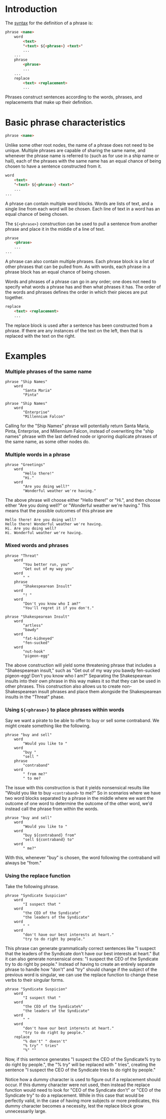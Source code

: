 # Introduction

The [syntax](DataFormat#grammar-specifications) for the definition of a phrase is:

```html
phrase <name>
	word
		<text>
		"<text> ${<phrase>} <text>"
		...
	...
	phrase
		<phrase>
		...
	...
	replace
		<text> <replacement>
		...
```

Phrases construct sentences according to the words, phrases, and replacements that make up their definition.

# Basic phrase characteristics

```html
phrase <name>
```

Unlike some other root nodes, the name of a phrase does not need to be unique. Multiple phrases are capable of sharing the same name, and whenever the phrase name is referred to (such as for use in a ship name or hail), each of the phrases with the same name has an equal chance of being chosen to have a sentence constructed from it.

```html
word
	<text>
	"<text> ${<phrase>} <text>"
	...
...
```

A phrase can contain multiple word blocks. Words are lists of text, and a single line from each word will be chosen. Each line of text in a word has an equal chance of being chosen.

The `${<phrase>}` construction can be used to pull a sentence from another phrase and place it in the middle of a line of text.

```html
phrase
	<phrase>
	...
...
```

A phrase can also contain multiple phrases. Each phrase block is a list of other phrases that can be pulled from. As with words, each phrase in a phrase block has an equal chance of being chosen.

Words and phrases of a phrase can go in any order; one does not need to specify what words a phrase has and then what phrases it has. The order of the words and phrases defines the order in which their pieces are put together.

```html
replace
	<text> <replacement>
	...
```

The replace block is used after a sentence has been constructed from a phrase. If there are any instances of the text on the left, then that is replaced with the text on the right.

# Examples

### Multiple phrases of the same name

```
phrase "Ship Names"
	word
		"Santa Maria"
		"Pinta"

phrase "Ship Names"
	word
		"Enterprise"
		"Millennium Falcon"
```

Calling for the "Ship Names" phrase will potentially return Santa Maria, Pinta, Enterprise, and Millennium Falcon, instead of overwriting the "ship names" phrase with the last defined node or ignoring duplicate phrases of the same name, as some other nodes do.

### Multiple words in a phrase

```
phrase "Greetings"
	word
		"Hello there!"
		"Hi."
	word
		"Are you doing well?"
		"Wonderful weather we're having."
```

The above phrase will choose either "Hello there!" or "Hi.", and then choose either "Are you doing well?" or "Wonderful weather we're having." This means that the possible outcomes of this phrase are

```
Hello there! Are you doing well?
Hello there! Wonderful weather we're having.
Hi. Are you doing well?
Hi. Wonderful weather we're having.
```

### Mixed words and phrases

```
phrase "Threat"
	word
		"You better run, you"
		"Get out of my way you"
	word
		" "
	phrase
		"Shakespearean Insult"
	word
		"! "
	word
		"Don't you know who I am?"
		"You'll regret it if you don't."
	
phrase "Shakespearean Insult"
	word
		"artless"
		"bawdy"
	word
		"fat-kidneyed"
		"fen-sucked"
	word
		"nut-hook"
		"pigeon-egg"
```

The above construction will yield some threatening phrase that includes a "Shakespearean insult," such as "Get out of my way you bawdy fen-sucked pigeon-egg! Don't you know who I am?" Separating the Shakespearean insults into their own phrase in this way makes it so that they can be used in other phrases. This construction also allows us to create non-Shakespearean insult phrases and place them alongside the Shakespearean insults in the "Threat" phase.

### Using `${<phrase>}` to place phrases within words

Say we want a pirate to be able to offer to buy or sell some contraband. We might create something like the following.
```
phrase "buy and sell"
	word
		"Would you like to "
	word
		"buy "
		"sell "
	phrase
		"contraband"
	word
		" from me?"
		" to me?
```
	
The issue with this construction is that it yields nonsensical results like "Would you like to buy `<contraband>` to me?" So in scenarios where we have two word blocks separated by a phrase in the middle where we want the outcome of one word to determine the outcome of the other word, we'd instead call the phrase from within the words.

```
phrase "buy and sell"
	word
		"Would you like to "
	word
		"buy ${contraband} from"
		"sell ${contraband} to"
	word
		" me?"
```

With this, whenever "buy" is chosen, the word following the contraband will always be "from."

### Using the replace function

Take the following phrase.

```
phrase "Syndicate Suspicion"
	word
		"I suspect that "
	word
		"the CEO of the Syndicate"
		"the leaders of the Syndicate"
	word
		" "
	word
		"don't have our best interests at heart."
		"try to do right by people."
```

This phrase can generate grammatically correct sentences like "I suspect that the leaders of the Syndicate don't have our best interests at heart." But it can also generate nonsensical ones: "I suspect the CEO of the Syndicate try to do right by people." Instead of having to create an entirely separate phrase to handle how "don't" and "try" should change if the subject of the previous word is singular, we can use the replace function to change these verbs to their singular forms.

```
phrase "Syndicate Suspicion"
	word
		"I suspect that "
	word
		"the CEO of the Syndicate%"
		"the leaders of the Syndicate"
	word
		" "
	word
		"don't have our best interests at heart."
		"try to do right by people."
	replace
		"% don't" " doesn't"
		"% try" " tries"
		"%" ""
```

Now, if this sentence generates "I suspect the CEO of the Syndicate% try to do right by people.", the "% try" will be replaced with " tries", creating the sentence "I suspect the CEO of the Syndicate tries to do right by people."

Notice how a dummy character is used to figure out if a replacement should occur. If this dummy character were not used, then instead the replace function would need to look for "CEO of the Syndicate don't" or "CEO of the Syndicate try" to do a replacement. While in this case that would be perfectly valid, in the case of having more subjects or more predicates, this dummy character becomes a necessity, lest the replace block grow unnecessarily large.